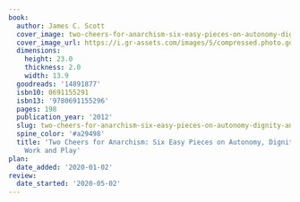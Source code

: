 ```yaml
---
book:
  author: James C. Scott
  cover_image: two-cheers-for-anarchism-six-easy-pieces-on-autonomy-dignity-and-meaningful-work-and-play.jpg
  cover_image_url: https://i.gr-assets.com/images/S/compressed.photo.goodreads.com/books/1384020718l/14891877._SX98_.jpg
  dimensions:
    height: 23.0
    thickness: 2.0
    width: 13.9
  goodreads: '14891877'
  isbn10: 0691155291
  isbn13: '9780691155296'
  pages: 198
  publication_year: '2012'
  slug: two-cheers-for-anarchism-six-easy-pieces-on-autonomy-dignity-and-meaningful-work-and-play
  spine_color: '#a29498'
  title: 'Two Cheers for Anarchism: Six Easy Pieces on Autonomy, Dignity and Meaningful
    Work and Play'
plan:
  date_added: '2020-01-02'
review:
  date_started: '2020-05-02'
---
```

